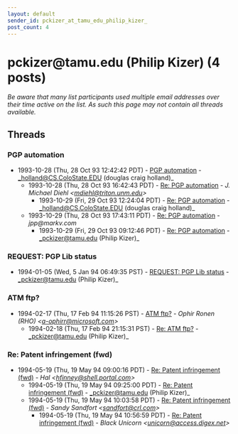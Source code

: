 ```yaml
---
layout: default
sender_id: pckizer_at_tamu_edu_philip_kizer_
post_count: 4
---
```


# pckizer<span>@</span>tamu.edu (Philip Kizer) (4 posts)

_Be aware that many list participants used multiple email addresses over their time active on the list. As such this page may not contain all threads available._

## Threads

### PGP automation
+ 1993-10-28 (Thu, 28 Oct 93 12:42:42 PDT) - [PGP automation](/archive/1993/10/6ca674709226ae48c1ecfbeb9f7c839db2f698724854dd94002a114ad1cb94a9) - _holland@CS.ColoState.EDU (douglas craig holland)_
  + 1993-10-28 (Thu, 28 Oct 93 16:42:43 PDT) - [Re: PGP automation](/archive/1993/10/93d177bc5d536dffdb9bc7fb27da997aa69f22098ed002bbde5d0f7e1286aef6) - _J. Michael Diehl \<mdiehl@triton.unm.edu\>_
    + 1993-10-29 (Fri, 29 Oct 93 12:24:04 PDT) - [Re: PGP automation](/archive/1993/10/717000b64f53b24aa03e17d8a2cec56e61c4b833bc00a33b76d1656bbe1c4ac2) - _holland@CS.ColoState.EDU (douglas craig holland)_
  + 1993-10-29 (Thu, 28 Oct 93 17:43:11 PDT) - [Re: PGP automation](/archive/1993/10/1d862046161932d10cc69b5f17b02b2cf8cf3db6b5bdd37f486a97b337f30fa9) - _jpp@markv.com_
    + 1993-10-29 (Fri, 29 Oct 93 09:12:46 PDT) - [Re: PGP automation](/archive/1993/10/4271b57eab48015ac26d3136820de77d12c88ee9940426255a806b6a1f83f015) - _pckizer@tamu.edu (Philip Kizer)_

### REQUEST: PGP Lib status
+ 1994-01-05 (Wed, 5 Jan 94 06:49:35 PST) - [REQUEST: PGP Lib status](/archive/1994/01/4e15d29bc606ab55232641aa8c1ca20723e7572f264f1bb8adb7f73cf13ea6df) - _pckizer@tamu.edu (Philip Kizer)_

### ATM ftp?
+ 1994-02-17 (Thu, 17 Feb 94 11:15:26 PST) - [ATM ftp?](/archive/1994/02/c2c01d21c8a9a04fa0d9c192434fafde49fbc65628b77dc79c231422f8e8fb42) - _Ophir Ronen (RHO) \<a-ophirr@microsoft.com\>_
  + 1994-02-18 (Thu, 17 Feb 94 21:15:31 PST) - [Re: ATM ftp?](/archive/1994/02/d26b354fe32972e968ff2926672499265fdf24ecedb2c01205888ab197309b95) - _pckizer@tamu.edu (Philip Kizer)_

### Re:  Patent infringement (fwd)
+ 1994-05-19 (Thu, 19 May 94 09:00:16 PDT) - [Re:  Patent infringement (fwd)](/archive/1994/05/a3712cbc29eb554244c8057e20d0679ca7c896615cd19067e353e5c0c61fb738) - _Hal \<hfinney@shell.portal.com\>_
  + 1994-05-19 (Thu, 19 May 94 09:25:00 PDT) - [Re: Patent infringement (fwd)](/archive/1994/05/f0248714dde311748a6a83dcac64ad5fe073202f2fa25685e74882f98aef1cb4) - _pckizer@tamu.edu (Philip Kizer)_
  + 1994-05-19 (Thu, 19 May 94 10:03:58 PDT) - [Re: Patent infringement (fwd)](/archive/1994/05/6e9f80515320ef509a9fa1c9ca3e745453b842dbe32346873fc295a3d2f4e814) - _Sandy Sandfort \<sandfort@crl.com\>_
    + 1994-05-19 (Thu, 19 May 94 10:56:59 PDT) - [Re: Patent infringement (fwd)](/archive/1994/05/8e79bd1273ee67bd0b21271dd8fea8ca31ae2c50079f4642ae3c889056136e39) - _Black Unicorn \<unicorn@access.digex.net\>_

